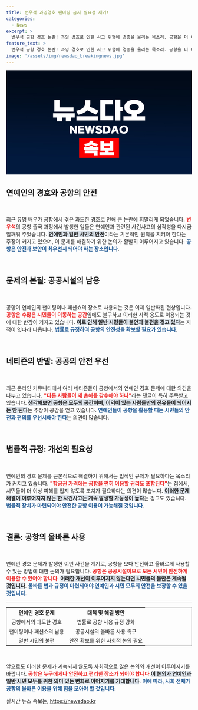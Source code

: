 ```yaml
---
title: 변우석 과잉경호 팬미팅 금지 필요성 제기!
categories:
  - News
excerpt: >
  변우석 공항 경호 논란! 과잉 경호로 인한 사고 위험에 경종을 울리는 목소리. 공항을 더 이상 연예인의 놀이터로 사용하지 말고, 안전을 우선시하자는 공감이 이어진다!
feature_text: >
  변우석 공항 경호 논란! 과잉 경호로 인한 사고 위험에 경종을 울리는 목소리. 공항을 더 이상 연예인의 놀이터로 사용하지 말고, 안전을 우선시하자는 공감이 이어진다!
image: '/assets/img/newsdao_breakingnews.jpg'
---
```


<p><img src="/assets/img/newsdao_breakingnews.jpg" alt="bookingtag 속보" /></p>

<h2 data-ke-size="size26">연예인의 경호와 공항의 안전</h2>

<p data-ke-size="size16">&nbsp;</p> 

<p>최근 유명 배우가 공항에서 겪은 과도한 경호로 인해 큰 논란에 휘말리게 되었습니다. <b><span style="color: #ee2323;">변우석</span></b>의 공항 출국 과정에서 발생한 일들은 연예인과 관련된 사건사고의 심각성을 다시금 일깨워 주었습니다. <b><span style="background-color: #21538527;">연예인과 일반 시민의 안전</span></b>이라는 기본적인 원칙을 지켜야 한다는 주장이 커지고 있으며, 이 문제를 해결하기 위한 논의가 활발히 이루어지고 있습니다. <b><span style="color: #1a5490;">공항은 안전과 보안이 최우선시 되어야 하는 장소입니다</span></b>.</p>

<p data-ke-size="size16">&nbsp;</p>

<h2 data-ke-size="size26">문제의 본질: 공공시설의 남용</h2>

<p data-ke-size="size16">&nbsp;</p>

<p>공항이 연예인의 팬미팅이나 패션쇼의 장소로 사용되는 것은 이제 일반화된 현상입니다. <b><span style="color: #ee2323;">공항은 수많은 시민들이 이동하는 공간</span></b>임에도 불구하고 이러한 사적 용도로 이용되는 것에 대한 반감이 커지고 있습니다. <b><span style="background-color: #21538527;">이로 인해 일반 시민들이 불안과 불편을 겪고 있다</span></b>는 지적이 잇따라 나옵니다. <b><span style="color: #1a5490;">법률로 규정하여 공항의 안전성을 확보할 필요가 있습니다</span></b>.</p>

<p data-ke-size="size16">&nbsp;</p>

<h2 data-ke-size="size26">네티즌의 반발: 공공의 안전 우선</h2>

<p data-ke-size="size16">&nbsp;</p>

<p>최근 온라인 커뮤니티에서 여러 네티즌들이 공항에서의 연예인 경호 문제에 대한 의견을 나누고 있습니다. <b><span style="color: #ee2323;">"다른 사람들이 왜 손해를 감수해야 하나"</span></b>라는 댓글이 특히 주목받고 있습니다. <b><span style="background-color: #21538527;">생각해보면 공항은 모두의 공간이며, 이익이 있는 사람들만의 전유물이 되어서는 안 된다</span></b>는 주장이 공감을 얻고 있습니다. <b><span style="color: #1a5490;">연예인들이 공항을 활용할 때는 시민들의 안전과 편의를 우선시해야 한다</span></b>는 의견이 많습니다.</p>

<p data-ke-size="size16">&nbsp;</p>

<h2 data-ke-size="size26">법률적 규정: 개선의 필요성</h2>

<p data-ke-size="size16">&nbsp;</p>

<p>연예인의 경호 문제를 근본적으로 해결하기 위해서는 법적인 규제가 필요하다는 목소리가 커지고 있습니다. <b><span style="color: #ee2323;">"항공권 가격에는 공항을 편히 이용할 권리도 포함된다"</span></b>는 점에서, 시민들이 더 이상 피해를 입지 않도록 조치가 필요하다는 의견이 많습니다. <b><span style="background-color: #21538527;">이러한 문제 해결이 이루어지지 않는 한 사건사고는 계속 발생할 가능성이 높다</span></b>는 경고도 있습니다. <b><span style="color: #1a5490;">법률적 장치가 마련되어야 안전한 공항 이용이 가능해질 것입니다</span></b>.</p>

<p data-ke-size="size16">&nbsp;</p>

<h2 data-ke-size="size26">결론: 공항의 올바른 사용</h2>

<p data-ke-size="size16">&nbsp;</p>

<p>연예인 경호 문제가 발생한 이번 사건을 계기로, 공항을 보다 안전하고 올바르게 사용할 수 있는 방법에 대한 논의가 필요합니다. <b><span style="color: #ee2323;">공항은 공공시설이므로 모든 시민이 안전하게 이용할 수 있어야 합니다</span></b>. <b><span style="background-color: #21538527;">이러한 개선이 이루어지지 않는다면 시민들의 불만은 계속될 것입니다</span></b>. <b><span style="color: #1a5490;">올바른 법과 규정이 마련되어야 연예인과 시민 모두의 안전을 보장할 수 있을 것입니다</span></b>.</p>

<hr>

<table style="width: 100%; border-collapse: collapse; border: 1px solid #999;">
  <tr>
    <td style="text-align: center; height: 17px;"><b>연예인 경호 문제</b></td>
    <td style="text-align: center; height: 17px;"><b>대책 및 해결 방안</b></td>
  </tr>
  <tr>
    <td style="text-align: center;">공항에서의 과도한 경호</td>
    <td style="text-align: center;">법률로 공항 사용 규정 강화</td>
  </tr>
  <tr>
    <td style="text-align: center;">팬미팅이나 패션쇼의 남용</td>
    <td style="text-align: center;">공공시설의 올바른 사용 촉구</td>
  </tr>
  <tr>
    <td style="text-align: center;">일반 시민의 불편</td>
    <td style="text-align: center;">안전 확보를 위한 사회적 논의 필요</td>
  </tr>
</table>

<p data-ke-size="size16">&nbsp;</p> 

<p>앞으로도 이러한 문제가 계속되지 않도록 사회적으로 많은 논의와 개선이 이루어지기를 바랍니다. <b><span style="color: #ee2323;">공항은 누구에게나 안전하고 편리한 장소가 되어야 합니다</span></b>.<b><span style="background-color: #21538527;">이 논의가 연예인과 일반 시민 모두를 위한 의미 있는 변화로 이어지기를 기대합니다</span></b>. <b><span style="color: #1a5490;">이에 따라, 사회 전체가 공항의 올바른 이용을 위해 힘을 모아야 할 것입니다</span></b>.</p>
실시간 뉴스 속보는, <a href="https://newsdao.kr" rel="dofollow">https://newsdao.kr</a>


